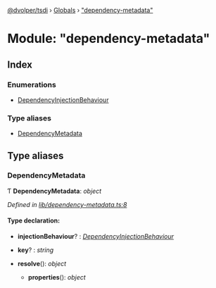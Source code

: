 [@dvolper/tsdi](../README.md) › [Globals](../globals.md) › ["dependency-metadata"](_dependency_metadata_.md)

# Module: "dependency-metadata"

## Index

### Enumerations

* [DependencyInjectionBehaviour](../enums/_dependency_metadata_.dependencyinjectionbehaviour.md)

### Type aliases

* [DependencyMetadata](_dependency_metadata_.md#dependencymetadata)

## Type aliases

###  DependencyMetadata

Ƭ **DependencyMetadata**: *object*

*Defined in [lib/dependency-metadata.ts:8](https://github.com/DavidVollmers/typescript-dependency-injection/blob/7e05792/packages/tsdi/lib/dependency-metadata.ts#L8)*

#### Type declaration:

* **injectionBehaviour**? : *[DependencyInjectionBehaviour](../enums/_dependency_metadata_.dependencyinjectionbehaviour.md)*

* **key**? : *string*

* **resolve**(): *object*

  * **properties**(): *object*
